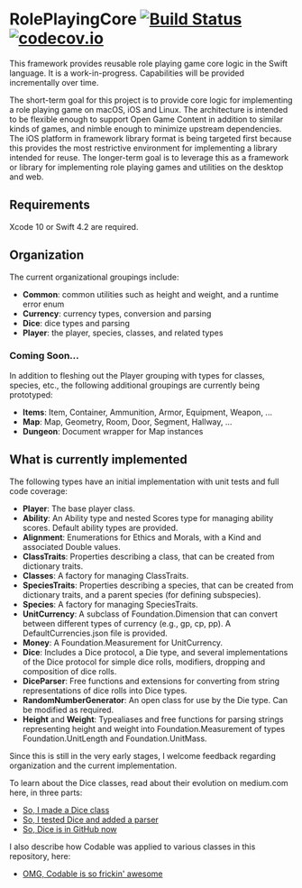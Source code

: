 # RolePlayingCore  [![Build Status](https://travis-ci.org/mrlegowatch/RolePlayingCore.svg?branch=master)](https://travis-ci.org/mrlegowatch/RolePlayingCore) [![codecov.io](https://codecov.io/gh/mrlegowatch/RolePlayingCore/branch/master/graphs/badge.svg)](https://codecov.io/gh/mrlegowatch/RolePlayingCore/branch/master)

This framework provides reusable role playing game core logic in the Swift language. It is a work-in-progress. Capabilities will be provided incrementally over time.

The short-term goal for this project is to provide core logic for implementing a role playing game on macOS, iOS and Linux. The architecture is intended to be flexible enough to support Open Game Content in addition to similar kinds of games, and nimble enough to minimize upstream dependencies. The iOS platform in framework library format is being targeted first because this provides the most restrictive environment for implementing a library intended for reuse. The longer-term goal is to leverage this as a framework or library for implementing role playing games and utilities on the desktop and web.

## Requirements

Xcode 10 or Swift 4.2 are required.

## Organization

The current organizational groupings include:

* **Common**: common utilities such as height and weight, and a runtime error enum
* **Currency**: currency types, conversion and parsing
* **Dice**: dice types and parsing
* **Player**: the player, species, classes, and related types

### Coming Soon...

In addition to fleshing out the Player grouping with types for classes, species, etc., the following additional groupings are currently being prototyped:

* **Items**: Item, Container, Ammunition, Armor, Equipment, Weapon, ...
* **Map**: Map, Geometry, Room, Door, Segment, Hallway, ...
* **Dungeon**: Document wrapper for Map instances

## What is currently implemented

The following types have an initial implementation with unit tests and full code coverage:

* **Player**: The base player class.
* **Ability**: An Ability type and nested Scores type for managing ability scores. Default ability types are provided.
* **Alignment**: Enumerations for Ethics and Morals, with a Kind and associated Double values.
* **ClassTraits**: Properties describing a class, that can be created from dictionary traits.
* **Classes**: A factory for managing ClassTraits.
* **SpeciesTraits**: Properties describing a species, that can be created from dictionary traits, and a parent species (for defining subspecies).
* **Species**: A factory for managing SpeciesTraits.
* **UnitCurrency**: A subclass of Foundation.Dimension that can convert between different types of currency (e.g., gp, cp, pp). A DefaultCurrencies.json file is provided.
* **Money**: A Foundation.Measurement for UnitCurrency.
* **Dice**: Includes a Dice protocol, a Die type, and several implementations of the Dice protocol for simple dice rolls, modifiers, dropping and composition of dice rolls.
* **DiceParser**: Free functions and extensions for converting from string representations of dice rolls into Dice types.
* **RandomNumberGenerator**: An open class for use by the Die type. Can be modified as required.
* **Height** and **Weight**: Typealiases and free functions for parsing strings representing height and weight into Foundation.Measurement of types Foundation.UnitLength and Foundation.UnitMass.

Since this is still in the very early stages, I welcome feedback regarding organization and the current implementation.

To learn about the Dice classes, read about their evolution on medium.com here, in three parts:
* [So, I made a Dice class](https://medium.com/@mrlegowatch/so-i-made-a-dice-class-1-of-3-9b9bb5c1dc2)
* [So, I tested Dice and added a parser](https://medium.com/@mrlegowatch/so-i-tested-dice-and-added-a-parser-2-of-3-80335e08ddf8)
* [So, Dice is in GitHub now](https://medium.com/@mrlegowatch/so-dice-is-in-github-now-3-3-204fd6c40fc0)

I also describe how Codable was applied to various classes in this repository, here:
* [OMG, Codable is so frickin' awesome](https://medium.com/@mrlegowatch/omg-codable-is-so-frickin-awesome-bb9ff33139da)
